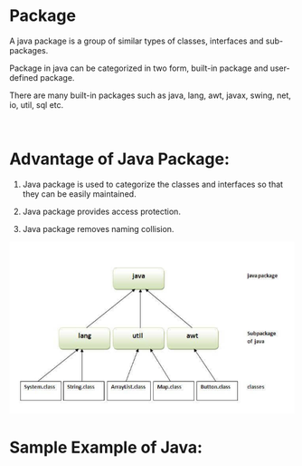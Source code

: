 #  Package

A java package is a group of similar types of classes, interfaces and sub-packages.

Package in java can be categorized in two form, built-in package and user-defined package.

There are many built-in packages such as java, lang, awt, javax, swing, net, io, util, sql etc.

<br>

# Advantage of Java Package:

1) Java package is used to categorize the classes and interfaces so that they can be easily maintained.

2) Java package provides access protection.

3) Java package removes naming collision.

![Alt text](image-18.png)


# Sample Example of Java:
